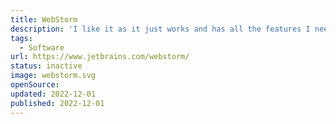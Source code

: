 ```yaml
---
title: WebStorm
description: 'I like it as it just works and has all the features I need built-in.'
tags:
  - Software
url: https://www.jetbrains.com/webstorm/
status: inactive
image: webstorm.svg
openSource:
updated: 2022-12-01
published: 2022-12-01
---
```

